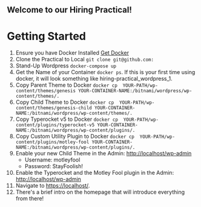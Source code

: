 ## Welcome to our Hiring Practical!

# Getting Started

1. Ensure you have Docker Installed [Get Docker](https://docs.docker.com/get-docker/)
2. Clone the Practical to Local `git clone git@github.com:`
3. Stand-Up Wordpress `docker-compose up`
4. Get the Name of your Container `docker ps`.  If this is your first time using docker, it will look something like hiring-practical_wordpress_1.
5. Copy Parent Theme to Docker `docker cp  YOUR-PATH/wp-content/themes/genesis YOUR-CONTAINER-NAME:/bitnami/wordpress/wp-content/themes/.`
6. Copy Child Theme to Docker `docker cp  YOUR-PATH/wp-content/themes/genesis-child YOUR-CONTAINER-NAME:/bitnami/wordpress/wp-content/themes/.`
7. Copy Typerocket v5 to Docker `docker cp  YOUR-PATH/wp-content/plugins/typerocket-v5 YOUR-CONTAINER-NAME:/bitnami/wordpress/wp-content/plugins/.`
8. Copy Custom Utility Plugin to Docker `docker cp  YOUR-PATH/wp-content/plugins/motley-fool YOUR-CONTAINER-NAME:/bitnami/wordpress/wp-content/plugins/.`
9. Enable your new Child Theme in the Admin:  [http://localhost/wp-admin](http://localhost/wp-admin)
    - Username: motleyfool
    - Password: StayFoolish!
10. Enable the Typerocket and the Motley Fool plugin in the Admin:  [http://localhost/wp-admin](http://localhost/wp-admin)
11. Navigate to [https://localhost/](https://localhost/).
12. There's a brief intro on the homepage that will introduce everything from there!